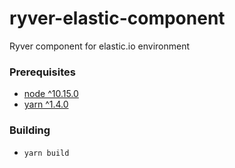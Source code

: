# ryver-elastic-component
Ryver component for elastic.io environment

### Prerequisites
* [node ^10.15.0](https://nodejs.org/)
* [yarn ^1.4.0](https://yarnpkg.com/)

### Building
* `yarn build`

